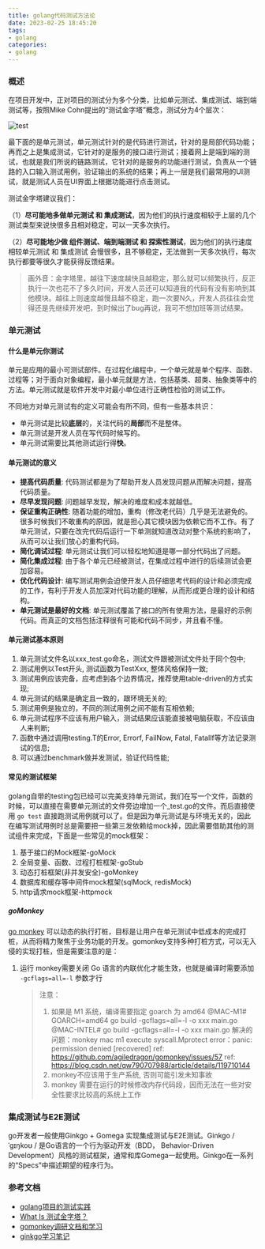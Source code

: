 ```yaml
---
title: golang代码测试方法论
date: 2023-02-25 18:45:20
tags:
- golang
categories:
- golang
---
```


### 概述

在项目开发中，正对项目的测试分为多个分类，比如单元测试、集成测试、端到端测试等，按照Mike Cohn提出的“测试金字塔”概念，测试分为4个层次：

![test](https://i.loli.net/2019/05/21/5ce34ea15584577479.png)

最下面的是单元测试，单元测试针对的是代码进行测试，针对的是局部代码功能；再而之上是集成测试，它针对的是服务的接口进行测试；接着网上是端到端的测试，也就是我们所说的链路测试，它针对的是服务的功能进行测试，负责从一个链路的入口输入测试用例，验证输出的系统的结果；再上一层是我们最常用的UI测试，就是测试人员在UI界面上根据功能进行点击测试。

测试金字塔建议我们：

（1）**尽可能地多做单元测试 和 集成测试**，因为他们的执行速度相较于上层的几个测试类型来说快很多且相对稳定，可以一天多次执行。

（2）**尽可能地少做 组件测试、端到端测试 和 探索性测试**，因为他们的执行速度相较单元测试 和 集成测试 会慢很多，且不够稳定，无法做到一天多次执行，每次执行都要等很久才能获得反馈结果。

> 画外音：金字塔里，越往下速度越快且越稳定，那么就可以频繁执行，反正执行一次也花不了多久时间，开发人员还可以知道我的代码有没有影响到其他模块。越往上则速度越慢且越不稳定，跑一次要N久，开发人员往往会觉得还是先继续开发吧，到时候出了bug再说，我可不想加班等测试结果。

### 单元测试

#### 什么是单元你测试

单元是应用的最小可测试部件。在过程化编程中，一个单元就是单个程序、函数、过程等；对于面向对象编程，最小单元就是方法，包括基类、超类、抽象类等中的方法。单元测试就是软件开发中对最小单位进行正确性检验的测试工作。

不同地方对单元测试有的定义可能会有所不同，但有一些基本共识：

- 单元测试是比较**底层**的，关注代码的**局部**而不是整体。
- 单元测试是开发人员在写代码时候写的。
- 单元测试需要比其他测试运行得**快**。

#### 单元测试的意义

- **提高代码质量**: 代码测试都是为了帮助开发人员发现问题从而解决问题，提高代码质量。
- **尽早发现问题**: 问题越早发现，解决的难度和成本就越低。
- **保证重构正确性**: 随着功能的增加，重构（修改老代码）几乎是无法避免的。很多时候我们不敢重构的原因，就是担心其它模块因为依赖它而不工作。有了单元测试，只要在改完代码后运行一下单测就知道改动对整个系统的影响了，从而可以让我们放心的重构代码。
- **简化调试过程**: 单元测试让我们可以轻松地知道是哪一部分代码出了问题。
- **简化集成过程**: 由于各个单元已经被测试，在集成过程中进行的后续测试会更加容易。
- **优化代码设计**: 编写测试用例会迫使开发人员仔细思考代码的设计和必须完成的工作，有利于开发人员加深对代码功能的理解，从而形成更合理的设计和结构。
- **单元测试是最好的文档**: 单元测试覆盖了接口的所有使用方法，是最好的示例代码。而真正的文档包括注释很有可能和代码不同步，并且看不懂。

#### 单元测试基本原则

1. 单元测试文件名以xxx_test.go命名，测试文件跟被测试文件处于同个包中;
2. 测试用例以Test开头, 测试函数为TestXxx,  整体风格保持一致;
3. 测试用例应该完备，应考虑到各个边界情况，推荐使用table-driven的方式实现;
4. 单元测试的结果是确定且一致的，跟环境无关的;
5. 测试用例是独立的，不同的测试用例之间不能有互相依赖;
6. 单元测试程序不应该有用户输入，测试结果应该能直接被电脑获取，不应该由人来判断;
7. 函数中通过调用testing.T的Error, Errorf, FailNow, Fatal, FatalIf等方法记录测试的信息;
8. 可以通过benchmark做并发测试，验证代码性能;

#### 常见的测试框架

golang自带的testing包已经可以完美支持单元测试，我们在写一个文件，函数的时候，可以直接在需要单元测试的文件旁边增加一个_test.go的文件。而后直接使用 `go test` 直接跑测试用例就可以了。但是因为单元测试是与环境无关的，因此在编写测试用例时总是需要把一些第三发依赖给mock掉，因此需要借助其他的测试组件来完成，下面是一些常见的mock框架：

1. 基于接口的Mock框架-goMock  
2. 全局变量、函数、过程打桩框架-goStub
3. 动态打桩框架(非并发安全)-goMonkey
4. 数据库和缓存等中间件mock框架(sqlMock, redisMock)
5. http请求mock框架-httpmock

##### goMonkey

[go monkey](https://github.com/agiledragon/gomonkey) 可以动态的执行打桩，目标是让用户在单元测试中低成本的完成打桩，从而将精力聚焦于业务功能的开发。gomonkey支持多种打桩方式，可以无入侵的实现打桩，但是需要注意的是：

1. 运行 monkey需要关闭 Go 语言的内联优化才能生效，也就是编译时需要添加 `-gcflags=all=-l` 参数才行

   > 注意：
   >
   > 1. 如果是 M1 系统，编译需要指定 goarch 为 amd64
   >    @MAC-M1#  GOARCH=amd64 go build -gcflags=all=-l  -o xxx  main.go
   >    @MAC-INTEL# go build -gcflags=all=-l  -o xxx  main.go
   >    解决的问题：monkey mac m1 execute syscall.Mprotect error：panic: permission denied [recovered]
   >    ref: https://github.com/agiledragon/gomonkey/issues/57
   >    ref: https://blog.csdn.net/qw790707988/article/details/119710144
   > 2. monkey不应该用于生产系统, 否则可能引发未知事故
   > 3. monkey 需要在运行的时候修改内存代码段，因而无法在一些对安全性要求比较高的系统上工作

### 集成测试与E2E测试

go开发者一般使用Ginkgo + Gomega 实现集成测试与E2E测试。Ginkgo /ˈɡɪŋkoʊ / 是Go语言的一个行为驱动开发（BDD， Behavior-Driven Development）风格的测试框架，通常和库Gomega一起使用。Ginkgo在一系列的“Specs”中描述期望的程序行为。

### 参考文档

- [golang项目的测试实践](https://www.cnblogs.com/yjf512/p/10905352.html)
- [What Is 测试金字塔？](https://blog.csdn.net/sd7o95o/article/details/107804441)
- [gomonkey调研文档和学习](https://blog.csdn.net/u013276277/article/details/104993370)
- [ginkgo学习笔记](https://blog.gmem.cc/ginkgo-study-note)
